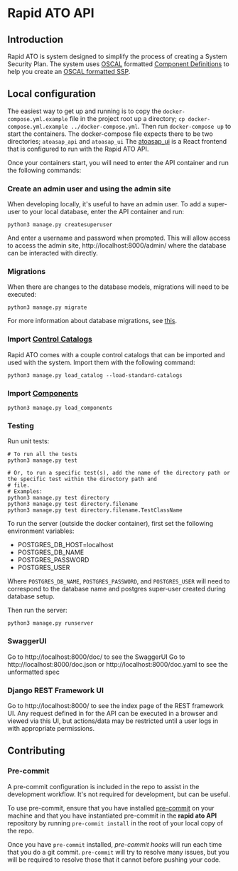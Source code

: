 # Rapid ATO API

## Introduction

Rapid ATO is system designed to simplify the process of creating a System Security Plan. The system uses
[OSCAL](https://pages.nist.gov/OSCAL/) formatted
[Component Definitions](https://pages.nist.gov/OSCAL/reference/latest/component-definition/) to help
you create an [OSCAL formatted SSP](https://pages.nist.gov/OSCAL/reference/latest/system-security-plan/).

## Local configuration

The easiest way to get up and running is to copy the `docker-compose.yml.example` file in the project root up a
directory; `cp docker-compose.yml.example ../docker-compose.yml`. Then run `docker-compose up` to start the
containers. The docker-compose file expects there to be two directories; `atoasap_api`
and `atoasap_ui`  The [atoasap_ui](https://github.com/CivicActions/atoasap_ui) is a React frontend that is configured
to run with the Rapid ATO API.

Once your containers start, you will need to enter the API container and run the following commands:

### Create an admin user and using the admin site

When developing locally, it's useful to have an admin user.
To add a super-user to your local database, enter the API container and run:

```shell
python3 manage.py createsuperuser
```

And enter a username and password when prompted.
This will allow access to access the admin site, http://localhost:8000/admin/ where the database can be interacted with
directly.

### Migrations

When there are changes to the database models, migrations will need to be executed:

```shell
python3 manage.py migrate
````

For more information about database migrations, see [this](https://docs.djangoproject.com/en/4.1/topics/migrations/).

### Import [Control Catalogs](https://csrc.nist.gov/Projects/risk-management/sp800-53-controls/release-search#/!/800-53)

Rapid ATO comes with a couple control catalogs that can be imported and used with the system. Import them with
the following command:

```shell
python3 manage.py load_catalog --load-standard-catalogs
```

### Import [Components](https://github.com/CivicActions/oscal-component-definitions)

```shell
python3 manage.py load_components
```

### Testing

Run unit tests:

```shell
# To run all the tests
python3 manage.py test

# Or, to run a specific test(s), add the name of the directory path or the specific test within the directory path and
# file.
# Examples:
python3 manage.py test directory
python3 manage.py test directory.filename
python3 manage.py test directory.filename.TestClassName
```

To run the server (outside the docker container), first set the following environment variables:
- POSTGRES_DB_HOST=localhost
- POSTGRES_DB_NAME
- POSTGRES_PASSWORD
- POSTGRES_USER

Where `POSTGRES_DB_NAME`, `POSTGRES_PASSWORD`, and `POSTGRES_USER` will need to correspond to the database name and
postgres super-user created during database setup.

Then run the server:

```shell
python3 manage.py runserver
```

### SwaggerUI

Go to http://localhost:8000/doc/ to see the SwaggerUI
Go to http://localhost:8000/doc.json or http://localhost:8000/doc.yaml to see the unformatted spec

### Django REST Framework UI

Go to http://localhost:8000/ to see the index page of the REST framework UI.
Any request defined in for the API can be executed in a browser and viewed via this UI, but actions/data may be
restricted until a user logs in with appropriate permissions.

## Contributing

### Pre-commit

A pre-commit configuration is included in the repo to assist in the development workflow.
It's not required for development, but can be useful.

To use pre-commit, ensure that you have installed [pre-commit](https://pre-commit.com/#install) on your machine and that
you have instantiated pre-commit in the **rapid ato API** repository by running `pre-commit install` in the root of your
local copy of the repo.

Once you have ``pre-commit`` installed, _pre-commit hooks_ will run each time that you do a git commit. ``pre-commit``
will try to resolve many issues, but you will be required to resolve those that it cannot before pushing your code.

